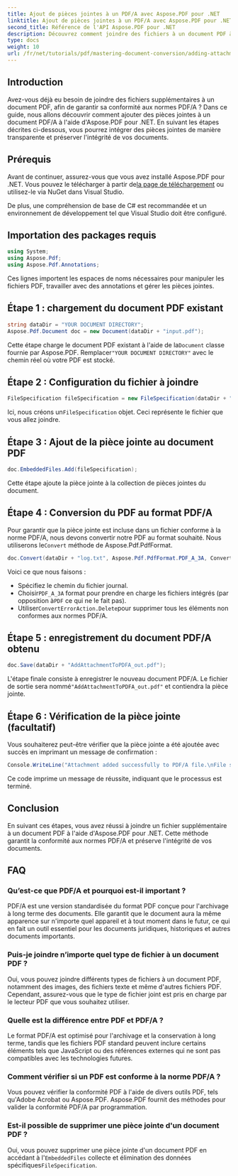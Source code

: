 ```yaml
---
title: Ajout de pièces jointes à un PDF/A avec Aspose.PDF pour .NET
linktitle: Ajout de pièces jointes à un PDF/A avec Aspose.PDF pour .NET
second_title: Référence de l'API Aspose.PDF pour .NET
description: Découvrez comment joindre des fichiers à un document PDF à l'aide d'Aspose.PDF pour .NET et garantir la conformité avec les normes PDF/A.
type: docs
weight: 10
url: /fr/net/tutorials/pdf/mastering-document-conversion/adding-attachment-to-pdfa/
---
```

## Introduction

Avez-vous déjà eu besoin de joindre des fichiers supplémentaires à un document PDF, afin de garantir sa conformité aux normes PDF/A ? Dans ce guide, nous allons découvrir comment ajouter des pièces jointes à un document PDF/A à l'aide d'Aspose.PDF pour .NET. En suivant les étapes décrites ci-dessous, vous pourrez intégrer des pièces jointes de manière transparente et préserver l'intégrité de vos documents.

## Prérequis

 Avant de continuer, assurez-vous que vous avez installé Aspose.PDF pour .NET. Vous pouvez le télécharger à partir de[la page de téléchargement](https://releases.aspose.com/pdf/net/) ou utilisez-le via NuGet dans Visual Studio.

De plus, une compréhension de base de C# est recommandée et un environnement de développement tel que Visual Studio doit être configuré.

## Importation des packages requis

```csharp
using System;
using Aspose.Pdf;
using Aspose.Pdf.Annotations;
```

Ces lignes importent les espaces de noms nécessaires pour manipuler les fichiers PDF, travailler avec des annotations et gérer les pièces jointes.

## Étape 1 : chargement du document PDF existant

```csharp
string dataDir = "YOUR DOCUMENT DIRECTORY";
Aspose.Pdf.Document doc = new Document(dataDir + "input.pdf");
```

 Cette étape charge le document PDF existant à l'aide de la`Document` classe fournie par Aspose.PDF. Remplacer`"YOUR DOCUMENT DIRECTORY"` avec le chemin réel où votre PDF est stocké.

## Étape 2 : Configuration du fichier à joindre

```csharp
FileSpecification fileSpecification = new FileSpecification(dataDir + "aspose-logo.jpg", "Large Image file");
```

 Ici, nous créons un`FileSpecification` objet. Ceci représente le fichier que vous allez joindre.

## Étape 3 : Ajout de la pièce jointe au document PDF

```csharp
doc.EmbeddedFiles.Add(fileSpecification);
```

Cette étape ajoute la pièce jointe à la collection de pièces jointes du document.

## Étape 4 : Conversion du PDF au format PDF/A

 Pour garantir que la pièce jointe est incluse dans un fichier conforme à la norme PDF/A, nous devons convertir notre PDF au format souhaité. Nous utiliserons le`Convert` méthode de Aspose.Pdf.PdfFormat.

```csharp
doc.Convert(dataDir + "log.txt", Aspose.Pdf.PdfFormat.PDF_A_3A, ConvertErrorAction.Delete);
```

Voici ce que nous faisons :

- Spécifiez le chemin du fichier journal.
-  Choisir`PDF_A_3A` format pour prendre en charge les fichiers intégrés (par opposition à`PDF` ce qui ne le fait pas).
-  Utiliser`ConvertErrorAction.Delete`pour supprimer tous les éléments non conformes aux normes PDF/A.

## Étape 5 : enregistrement du document PDF/A obtenu

```csharp
doc.Save(dataDir + "AddAttachmentToPDFA_out.pdf");
```

 L'étape finale consiste à enregistrer le nouveau document PDF/A. Le fichier de sortie sera nommé`"AddAttachmentToPDFA_out.pdf"` et contiendra la pièce jointe.

## Étape 6 : Vérification de la pièce jointe (facultatif)

Vous souhaiterez peut-être vérifier que la pièce jointe a été ajoutée avec succès en imprimant un message de confirmation :

```csharp
Console.WriteLine("Attachment added successfully to PDF/A file.\nFile saved at " + dataDir);
```

Ce code imprime un message de réussite, indiquant que le processus est terminé.

## Conclusion

En suivant ces étapes, vous avez réussi à joindre un fichier supplémentaire à un document PDF à l'aide d'Aspose.PDF pour .NET. Cette méthode garantit la conformité aux normes PDF/A et préserve l'intégrité de vos documents.

## FAQ

### Qu’est-ce que PDF/A et pourquoi est-il important ?

PDF/A est une version standardisée du format PDF conçue pour l'archivage à long terme des documents. Elle garantit que le document aura la même apparence sur n'importe quel appareil et à tout moment dans le futur, ce qui en fait un outil essentiel pour les documents juridiques, historiques et autres documents importants.

### Puis-je joindre n’importe quel type de fichier à un document PDF ?

Oui, vous pouvez joindre différents types de fichiers à un document PDF, notamment des images, des fichiers texte et même d'autres fichiers PDF. Cependant, assurez-vous que le type de fichier joint est pris en charge par le lecteur PDF que vous souhaitez utiliser.

### Quelle est la différence entre PDF et PDF/A ?

Le format PDF/A est optimisé pour l'archivage et la conservation à long terme, tandis que les fichiers PDF standard peuvent inclure certains éléments tels que JavaScript ou des références externes qui ne sont pas compatibles avec les technologies futures.

### Comment vérifier si un PDF est conforme à la norme PDF/A ?

Vous pouvez vérifier la conformité PDF à l'aide de divers outils PDF, tels qu'Adobe Acrobat ou Aspose.PDF. Aspose.PDF fournit des méthodes pour valider la conformité PDF/A par programmation.

### Est-il possible de supprimer une pièce jointe d'un document PDF ?

 Oui, vous pouvez supprimer une pièce jointe d'un document PDF en accédant à l'`EmbeddedFiles` collecte et élimination des données spécifiques`FileSpecification`.